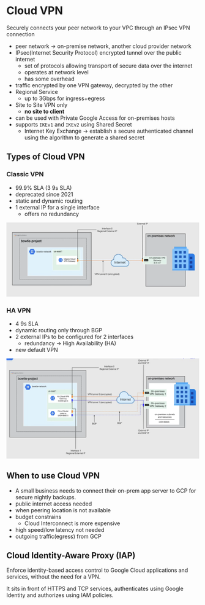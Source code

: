 # Cloud VPN

Securely connects your peer network to your VPC through an IPsec VPN connection

- peer network -> on-premise network, another cloud provider network
- IPsec(Internet Security Protocol) encrypted tunnel over the public internet
  - set of protocols allowing transport of secure data over the internet
  - operates at network level
  - has some overhead
- traffic encrypted by one VPN gateway, decrypted by the other
- Regional Service
  - up to 3Gbps for ingress+egress
- Site to Site VPN only
  - **no site to client**
- can be used with Private Google Access for on-premises hosts
- supports `IKEv1` and `IKEv2` using Shared Secret
  - Internet Key Exchange -> establish a secure authenticated channel using the algorithm to generate a shared secret

## Types of Cloud VPN

### Classic VPN

- 99.9% SLA (3 9s SLA)
- deprecated since 2021
- static and dynamic routing
- 1 external IP for a single interface
  - offers no redundancy

![Classic VPN architecture](ch9.1-cloud-vpn.classic-vpn.png)

### HA VPN

- 4 9s SLA
- dynamic routing only through BGP
- 2 external IPs to be configured for 2 interfaces
  - redundancy -> High Availability (HA)
- new default VPN

![HA VPN architecture](ch9.1-cloud-vpn.ha-vpn.png)

## When to use Cloud VPN

- A small business needs to connect their on-prem app server to GCP for secure nightly backups.
- public internet access needed
- when peering location is not available
- budget constrains
  - Cloud Interconnect is more expensive
- high speed/low latency not needed
- outgoing traffic(egress) from GCP

## Cloud Identity-Aware Proxy (IAP)

Enforce identity-based access control to Google Cloud applications and services, without the need for a VPN.

It sits in front of HTTPS and TCP services, authenticates using Google Identity and authorizes using IAM policies.
